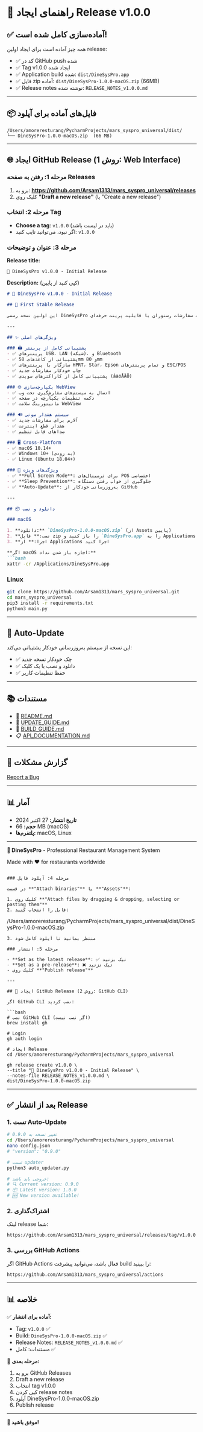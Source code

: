 # 🚀 راهنمای ایجاد Release v1.0.0

## ✅ آماده‌سازی کامل شده است!

همه چیز آماده است برای ایجاد اولین release:

- ✅ کد در GitHub push شده
- ✅ Tag v1.0.0 ایجاد شده
- ✅ Application build شده: `dist/DineSysPro.app`
- ✅ فایل zip آماده: `dist/DineSysPro-1.0.0-macOS.zip` (66MB)
- ✅ Release notes نوشته شده: `RELEASE_NOTES_v1.0.0.md`

---

## 📦 فایل‌های آماده برای آپلود

```
/Users/amoreresturang/PycharmProjects/mars_syspro_universal/dist/
└── DineSysPro-1.0.0-macOS.zip  (66 MB)
```

---

## 🌐 ایجاد GitHub Release (روش 1: Web Interface)

### مرحله 1: رفتن به صفحه Releases

1. برو به: **https://github.com/Arsam1313/mars_syspro_universal/releases**
2. کلیک روی **"Draft a new release"** (یا "Create a new release")

### مرحله 2: انتخاب Tag

- **Choose a tag**: `v1.0.0` (باید در لیست باشد)
- اگر نبود، می‌توانید تایپ کنید: `v1.0.0`

### مرحله 3: عنوان و توضیحات

**Release title:**
```
🎉 DineSysPro v1.0.0 - Initial Release
```

**Description:** (کپی کنید از پایین)

```markdown
# 🎉 DineSysPro v1.0.0 - Initial Release

## 🚀 First Stable Release

این اولین نسخه رسمی DineSysPro است - یک سیستم مدیریت سفارشات رستوران با قابلیت پرینت حرفه‌ای.

---

## ✨ ویژگی‌های اصلی

### 🖨️ پشتیبانی کامل از پرینتر
- ✅ پرینترهای USB، LAN (شبکه)، و Bluetooth
- ✅ پشتیبانی از کاغذهای 58mm و 80mm
- ✅ سازگار با پرینترهای HPRT، Star، Epson و تمام پرینترهای ESC/POS
- ✅ چاپ خودکار سفارشات جدید
- ✅ پشتیبانی کامل از کاراکترهای سویدی (åäöÅÄÖ)

### 🌐 یکپارچه‌سازی WebView
- ✅ اتصال به سیستم‌های سفارش‌گیری تحت وب
- ✅ دکمه تنظیمات یکپارچه در صفحه
- ✅ مانیتورینگ سلامت WebView

### 🔊 سیستم هشدار صوتی
- ✅ آلارم برای سفارشات جدید
- ✅ هشدار قطع اینترنت
- ✅ صداهای قابل تنظیم

### 🖥️ Cross-Platform
- ✅ macOS 10.14+
- ✅ Windows 10+ (به زودی)
- ✅ Linux (Ubuntu 18.04+)

### 🎯 ویژگی‌های ویژه
- ✅ **Full Screen Mode**: برای ترمینال‌های POS اختصاصی
- ✅ **Sleep Prevention**: جلوگیری از خواب رفتن دستگاه
- ✅ **Auto-Update**: به‌روزرسانی خودکار از GitHub

---

## 📦 دانلود و نصب

### macOS

1. **دانلود:** `DineSysPro-1.0.0-macOS.zip` (از Assets پایین)
2. **نصب:** فایل zip را باز کنید و `DineSysPro.app` را به Applications بکشید
3. **اجرا:** از Applications اجرا کنید

**اگر macOS اجازه باز شدن نداد:**
```bash
xattr -cr /Applications/DineSysPro.app
```

### Linux

```bash
git clone https://github.com/Arsam1313/mars_syspro_universal.git
cd mars_syspro_universal
pip3 install -r requirements.txt
python3 main.py
```

---

## 🔄 Auto-Update

این نسخه از سیستم به‌روزرسانی خودکار پشتیبانی می‌کند:
- ✅ چک خودکار نسخه جدید
- ✅ دانلود و نصب با یک کلیک
- ✅ حفظ تنظیمات کاربر

---

## 📚 مستندات

- 📖 [README.md](https://github.com/Arsam1313/mars_syspro_universal/blob/main/README.md)
- 🔄 [UPDATE_GUIDE.md](https://github.com/Arsam1313/mars_syspro_universal/blob/main/UPDATE_GUIDE.md)
- 🔨 [BUILD_GUIDE.md](https://github.com/Arsam1313/mars_syspro_universal/blob/main/BUILD_GUIDE.md)
- 📋 [API_DOCUMENTATION.md](https://github.com/Arsam1313/mars_syspro_universal/blob/main/API_DOCUMENTATION.md)

---

## 🐛 گزارش مشکلات

[Report a Bug](https://github.com/Arsam1313/mars_syspro_universal/issues/new)

---

## 📊 آمار

- **تاریخ انتشار:** 27 اکتبر 2024
- **حجم:** 66 MB (macOS)
- **پلتفرم‌ها:** macOS, Linux

---

**🍕 DineSysPro** - Professional Restaurant Management System

Made with ❤️ for restaurants worldwide
```

### مرحله 4: آپلود فایل

در قسمت **"Attach binaries"** یا **"Assets"**:

1. کلیک روی **"Attach files by dragging & dropping, selecting or pasting them"**
2. فایل را انتخاب کنید:
   ```
   /Users/amoreresturang/PycharmProjects/mars_syspro_universal/dist/DineSysPro-1.0.0-macOS.zip
   ```
3. منتظر بمانید تا آپلود کامل شود

### مرحله 5: انتشار

- **Set as the latest release**: ✅ تیک بزنید
- **Set as a pre-release**: ❌ تیک نزنید
- کلیک روی **"Publish release"**

---

## 🔧 ایجاد GitHub Release (روش 2: GitHub CLI)

اگر GitHub CLI نصب کردید:

```bash
# نصب GitHub CLI (اگر نصب نیست)
brew install gh

# Login
gh auth login

# ایجاد Release
cd /Users/amoreresturang/PycharmProjects/mars_syspro_universal

gh release create v1.0.0 \
  --title "🎉 DineSysPro v1.0.0 - Initial Release" \
  --notes-file RELEASE_NOTES_v1.0.0.md \
  dist/DineSysPro-1.0.0-macOS.zip
```

---

## ✅ بعد از انتشار Release

### 1. تست Auto-Update

```bash
# تغییر نسخه به 0.9.0
cd /Users/amoreresturang/PycharmProjects/mars_syspro_universal
nano config.json
# "version": "0.9.0"

# تست updater
python3 auto_updater.py

# خروجی باید باشد:
# 🔍 Current version: 0.9.0
# 📦 Latest version: 1.0.0
# 🆕 New version available!
```

### 2. اشتراک‌گذاری

لینک release شما:
```
https://github.com/Arsam1313/mars_syspro_universal/releases/tag/v1.0.0
```

### 3. بررسی GitHub Actions

اگر GitHub Actions فعال باشد، می‌توانید پیشرفت build را ببینید:
```
https://github.com/Arsam1313/mars_syspro_universal/actions
```

---

## 📊 خلاصه

✅ **آماده برای انتشار:**
- Tag: `v1.0.0` ✅
- Build: `DineSysPro-1.0.0-macOS.zip` ✅
- Release Notes: `RELEASE_NOTES_v1.0.0.md` ✅
- مستندات: کامل ✅

🎯 **مرحله بعدی:**
1. برو به GitHub Releases
2. Draft a new release
3. انتخاب tag v1.0.0
4. کپی کردن release notes
5. آپلود DineSysPro-1.0.0-macOS.zip
6. Publish release

---

**🎉 موفق باشید!**

